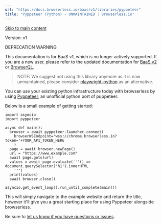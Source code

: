 ```yaml
---
url: "https://docs.browserless.io/baas/v1/libraries/pyppeteer"
title: "Pyppeteer (Python) - UNMAINTAINED | Browserless.io"
---
```


[Skip to main content](https://docs.browserless.io/baas/v1/libraries/pyppeteer#__docusaurus_skipToContent_fallback)

Version: v1

DEPRECATION WARNING

This documentation is for BaaS v1, which is no longer actively supported. If you are a new user, please refer to the updated documentation for [BaaS v2](https://docs.browserless.io/baas/libraries/pyppeteer) or [BrowserQL](https://docs.browserless.io/browserql/start).

> NOTE: We suggest not using this library anymore as it is now unmaintained, please consider [playwright-python](https://www.browserless.io/docs/playwright#python-playwright) as an alternative.

You can use your existing python infrastructure today with browserless by using [Pyppeteer](https://github.com/pyppeteer/pyppeteer), an unofficial python port of puppeteer.

Below is a small example of getting started:

```codeBlockLines_p187
import asyncio
import pyppeteer

async def main():
  browser = await pyppeteer.launcher.connect(
    browserWSEndpoint='wss://chrome.browserless.io?token='+YOUR_API_TOKEN_HERE
    )
  page = await browser.newPage()
  url = "https://www.example.com"
  await page.goto(url)
  values = await page.evaluate('''() => document.querySelector('h1').innerHTML
    ''')
  print(values)
  await browser.close()

asyncio.get_event_loop().run_until_complete(main())

```

This will simply navigate to the example website and return the title, however it'll give you a great starting place for using Pyppeteer alongside browserless.

Be sure to [let us know if you have questions or issues](https://www.browserless.io/contact).